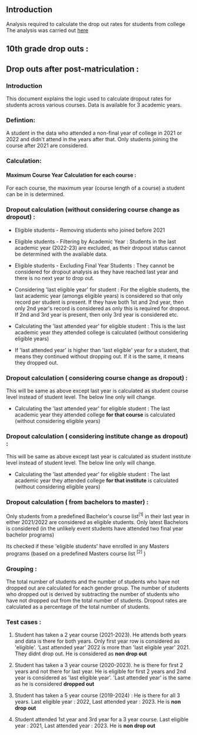 ## Introduction 
Analysis required to calculate the drop out rates for students from college 
 The analysis was carried out [here](https://colab.research.google.com/drive/13TfDJ94UwWiFQ1zycXdYwR31GrIp5Pja?usp=sharing)

## 10th grade drop outs : 



## Drop outs after post-matriculation : 

### Introduction
This document explains the logic used to calculate dropout rates for students across various courses. Data is available for 3  academic years. 
### Defintion:  

A student in the data who attended a non-final year of college in 2021 or 2022 and didn't attend in the years after that. Only students joining the course after 2021 are considered.


### Calculation: 
#### Maximum Course Year Calculation for each course : 
For each course, the maximum year (course length of a course) a student can be in is determined. 


### Dropout calculation (without considering course change as dropout) :  


 - Eligible students - Removing students who joined before 2021
  
 - Eligible students - Filtering by Academic Year : Students in the last academic year (2022-23) are excluded, as their dropout status cannot be determined with the available data.

- Eligible students - Excluding Final Year Students : They cannot be considered for dropout analysis as they have reached last year and there is no next year to drop out.

-  Considering 'last eligible year' for student :  For the eligible students, the last academic year (amongs eligible years) is considered so that only record per student is present.  If they have both 1st and 2nd year, then only 2nd year's record is considered as only this is required for dropout. If 2nd and 3rd year is present, then only 3rd year is considered etc.  

- Calculating the 'last attended year' for eligible student :  This is the last academic year they attended college is calculated (without considering eligible years)

- If 'last attended year' is higher than 'last eligible' year for a student, that means they continued without dropping out. If it is the same, it means they dropped out.

### Dropout calculation ( considering course change as dropout) :  

This will be same as above except last year is calculated as student course level instead of student level. The below line only will change. 

- Calculating the 'last attended year' for eligible student :  The last academic year they attended college **for that course** is calculated (without considering eligible years)


### Dropout calculation ( considering institute change as dropout) :  

This will be same as above except last year is calculated as student institute level instead of student level. The below line only will change. 

- Calculating the 'last attended year' for eligible student :  The last academic year they attended college **for that institute** is calculated (without considering eligible years)


### Dropout calculation ( from bachelors to master) :  

Only students from a predefined Bachelor's course list<sup>[1]</sup>  in their last year in either 2021/2022 are considered as eligible students. Only latest Bachelors is considered (in the unlikely event students have attended two final year bachelor programs) 

Its checked if these 'eligible students' have enrolled in any Masters programs (based on a predefined Masters course list <sup>[2]</sup>  )



### Grouping :  
The total number of students and the number of students who have not dropped out are calculated for each gender group.
The number of students who dropped out is derived by subtracting the number of students who have not dropped out from the total number of students.
Dropout rates are calculated as a percentage of the total number of students.


### Test cases : 

1. Student has taken a 2 year course (2021-2023). He attends both years and data is there for both years.
Only first year row is considered as 'eligible'. 'Last attended year' 2022 is more than 'last eligible year' 2021. They didnt drop out. He is considered as **non drop out** 

2.  Student has taken a 3 year course (2020-2023). he is there for first 2 years and not there for last year.
He is eligible for first 2 years and 2nd year is considered as 'last eligible year'. 'Last attended year' is the same as he is considered **dropped out**

3. Student has taken a 5 year course (2019-2024) : He is there for all 3 years.  Last eligible year :  2022, Last attended year :  2023. He is **non drop out**

4. Student attended 1st year and 3rd year for a 3 year course. Last eligible year :  2021, Last attended year :  2023. He is **non drop out**
